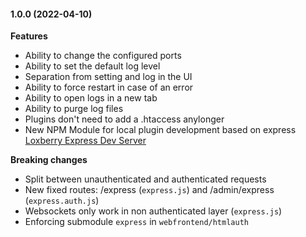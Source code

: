 #### 1.0.0 (2022-04-10)

**Features**

- Ability to change the configured ports
- Ability to set the default log level
- Separation from setting and log in the UI
- Ability to force restart in case of an error
- Ability to open logs in a new tab
- Ability to purge log files
- Plugins don't need to add a .htaccess anylonger
- New NPM Module for local plugin development based on express [Loxberry Express Dev Server](https://www.npmjs.com/package/loxberry-express-dev-server)

**Breaking changes**

- Split between unauthenticated and authenticated requests
- New fixed routes: /express (`express.js`) and /admin/express (`express.auth.js`)
- Websockets only work in non authenticated layer (`express.js`)
- Enforcing submodule `express` in `webfrontend/htmlauth`

